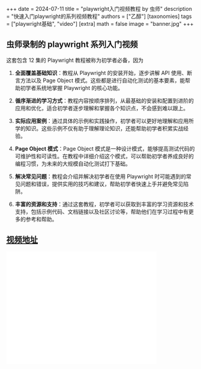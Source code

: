 +++
date = 2024-07-11
title = "playwright入门视频教程 by 虫师"
description = "快速入门playwright的系列视频教程"
authors = ["乙醇"]
[taxonomies]
tags = ["playwright基础", "video"]
[extra]
math = false
image = "banner.jpg"
+++

## 虫师录制的 playwright 系列入门视频

这套包含 12 集的 Playwright 教程被称为初学者必备，因为

1. **全面覆盖基础知识**：教程从 Playwright 的安装开始，逐步讲解 API 使用、断言方法以及 Page Object 模式。这些都是进行自动化测试的基本要素，能帮助初学者系统地掌握 Playwright 的核心功能。

2. **循序渐进的学习方式**：教程内容按顺序排列，从最基础的安装和配置到进阶的应用和优化，适合初学者逐步理解和掌握各个知识点，不会感到难以跟上。

3. **实际应用案例**：通过具体的示例和实践操作，初学者可以更好地理解和应用所学的知识。这些示例不仅有助于理解理论知识，还能帮助初学者积累实战经验。

4. **Page Object 模式**：Page Object 模式是一种设计模式，能够提高测试代码的可维护性和可读性。在教程中详细介绍这个模式，可以帮助初学者养成良好的编程习惯，为未来的大规模自动化测试打下基础。

5. **解决常见问题**：教程会介绍并解决初学者在使用 Playwright 时可能遇到的常见问题和错误，提供实用的技巧和建议，帮助初学者快速上手并避免常见陷阱。

6. **丰富的资源和支持**：通过这套教程，初学者可以获取到丰富的学习资源和技术支持，包括示例代码、文档链接以及社区讨论等，帮助他们在学习过程中有更多的参考和帮助。

## [视频地址](https://www.bilibili.com/video/BV1Hs4y1B76j/)

<div class="w-full md:w-1/2 mx-auto text-center">
    <iframe src="//player.bilibili.com/player.html?isOutside=true&aid=996617561&bvid=BV1Hs4y1B76j&cid=1140874845&p=1" scrolling="no" border="0" frameborder="no" framespacing="0" allowfullscreen="true" width="400px" height="300px"></iframe>
</div>
